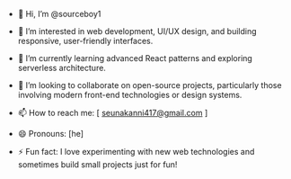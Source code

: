 - 👋 Hi, I’m @sourceboy1

- 👀 I’m interested in web development, UI/UX design, and building responsive, user-friendly interfaces.
  
- 🌱 I’m currently learning advanced React patterns and exploring serverless architecture.
  
- 💞️ I’m looking to collaborate on open-source projects, particularly those involving modern front-end technologies or design systems.
  
- 📫 How to reach me: [ seunakanni417@gmail.com ]
  
- 😄 Pronouns: [he]
  
- ⚡ Fun fact: I love experimenting with new web technologies and sometimes build small projects just for fun!

<!---
sourceboy1/sourceboy1 is a ✨ special ✨ repository because its `README.md` (this file) appears on your GitHub profile.
You can click the Preview link to take a look at your changes.
--->
